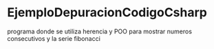 # EjemploDepuracionCodigoCsharp
programa donde se utiliza herencia y POO para mostrar numeros consecutivos y la serie fibonacci

